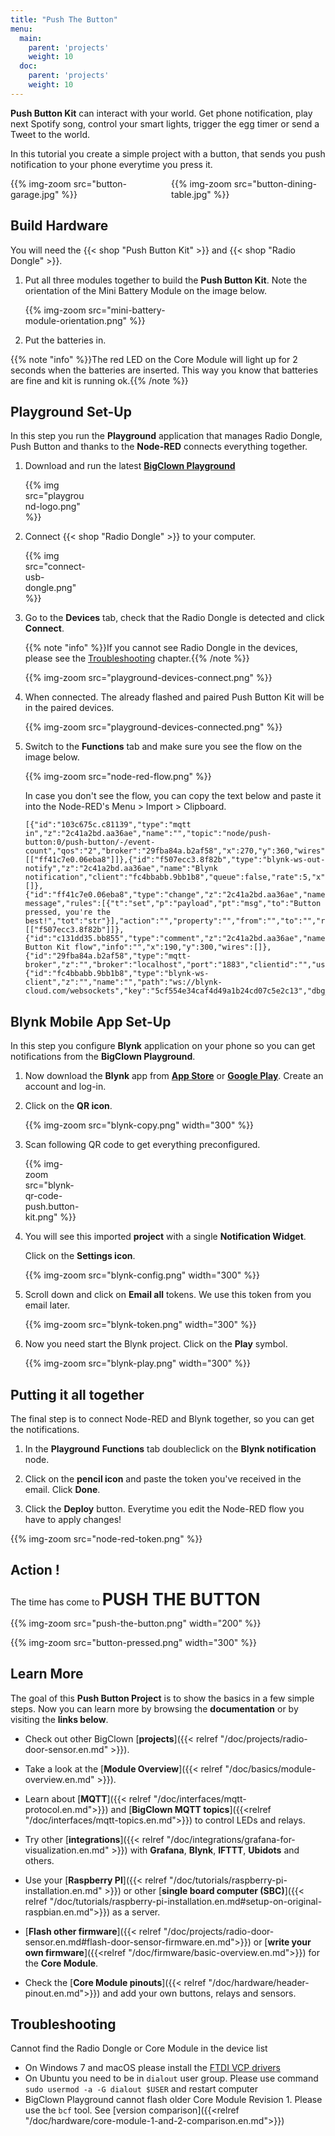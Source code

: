 ```yaml
---
title: "Push The Button"
menu:
  main:
    parent: 'projects'
    weight: 10
  doc:
    parent: 'projects'
    weight: 10
---
```


**Push Button Kit** can interact with your world. Get phone notification, play next Spotify song, control your smart lights, trigger the egg timer or send a Tweet to the world.

In this tutorial you create a simple project with a button, that sends you push notification to your phone everytime you press it.

<div style="display:grid;grid-gap: 10px;">

<div style="grid-column: 1; grid-row:1; border-radius:5px">
{{% img-zoom src="button-garage.jpg"  %}}
</div>

<div style="grid-column: 2; grid-row:1" >
{{% img-zoom src="button-dining-table.jpg"  %}}
</div>

</div>

## Build Hardware

You will need the {{< shop "Push Button Kit" >}} and {{< shop "Radio Dongle" >}}.

1. Put all three modules together to build the **Push Button Kit**. Note the orientation of the Mini Battery Module on the image below.

    <div style="width:50%">
        {{% img-zoom src="mini-battery-module-orientation.png"  %}}
    </div>

2. Put the batteries in.

{{% note "info" %}}The red LED on the Core Module will light up for 2 seconds when the batteries are inserted. This way you know that batteries are fine and kit is running ok.{{% /note %}}

## Playground Set-Up

In this step you run the **Playground** application that manages Radio Dongle, Push Button and thanks to the **Node-RED** connects everything together.

1. Download and run the latest [**BigClown Playground**](https://github.com/bigclownlabs/bch-playground/releases/latest)

    <div style="width:20%;">
        {{% img src="playground-logo.png"  %}}
    </div>

2. Connect {{< shop "Radio Dongle" >}} to your computer.

    <div style="width:20%;">
        {{% img src="connect-usb-dongle.png"  %}}
    </div>

3. Go to the **Devices** tab, check that the Radio Dongle is detected and click **Connect**.

    {{% note "info" %}}If you cannot see Radio Dongle in the devices, please see the <a href="#troubleshooting">Troubleshooting</a> chapter.{{% /note %}}

    {{% img-zoom src="playground-devices-connect.png"  %}}


4. When connected. The already flashed and paired Push Button Kit will be in the paired devices.

    {{% img-zoom src="playground-devices-connected.png"  %}}

5. Switch to the **Functions** tab and make sure you see the flow on the image below.

    {{% img-zoom src="node-red-flow.png"  %}}

    In case you don't see the flow, you can copy the text below and paste it into the Node-RED's Menu > Import > Clipboard.

    ```
    [{"id":"103c675c.c81139","type":"mqtt in","z":"2c41a2bd.aa36ae","name":"","topic":"node/push-button:0/push-button/-/event-count","qos":"2","broker":"29fba84a.b2af58","x":270,"y":360,"wires":[["ff41c7e0.06eba8"]]},{"id":"f507ecc3.8f82b","type":"blynk-ws-out-notify","z":"2c41a2bd.aa36ae","name":"Blynk notification","client":"fc4bbabb.9bb1b8","queue":false,"rate":5,"x":790,"y":360,"wires":[]},{"id":"ff41c7e0.06eba8","type":"change","z":"2c41a2bd.aa36ae","name":"Set message","rules":[{"t":"set","p":"payload","pt":"msg","to":"Button pressed, you're the best!","tot":"str"}],"action":"","property":"","from":"","to":"","reg":false,"x":570,"y":360,"wires":[["f507ecc3.8f82b"]]},{"id":"c131dd35.bb855","type":"comment","z":"2c41a2bd.aa36ae","name":"Push Button Kit flow","info":"","x":190,"y":300,"wires":[]},{"id":"29fba84a.b2af58","type":"mqtt-broker","z":"","broker":"localhost","port":"1883","clientid":"","usetls":false,"compatmode":true,"keepalive":"60","cleansession":true,"birthTopic":"","birthQos":"0","birthPayload":"","willTopic":"","willQos":"0","willPayload":""},{"id":"fc4bbabb.9bb1b8","type":"blynk-ws-client","z":"","name":"","path":"ws://blynk-cloud.com/websockets","key":"5cf554e34caf4d49a1b24cd07c5e2c13","dbg_all":false,"dbg_read":false,"dbg_write":false,"dbg_notify":false,"dbg_mail":false,"dbg_prop":false,"dbg_sync":false,"dbg_bridge":false,"dbg_low":false,"dbg_pins":"","multi_cmd":false,"proxy_type":"no","proxy_url":""}]
    ```

## Blynk Mobile App Set-Up

In this step you configure **Blynk** application on your phone so you can get notifications from the **BigClown Playground**.

1. Now download the **Blynk** app from [**App Store**](https://itunes.apple.com/us/app/blynk-iot-for-arduino-esp32/id808760481?mt=8) or [**Google Play**](https://play.google.com/store/apps/details?id=cc.blynk&hl=en). Create an account and log-in.

2. Click on the **QR icon**.

    {{% img-zoom src="blynk-copy.png" width="300" %}}

3. Scan following QR code to get everything preconfigured.

    <div style="width:20%;">
        {{% img-zoom src="blynk-qr-code-push.button-kit.png" %}}
    </div>

4. You will see this imported **project** with a single **Notification Widget**.

    Click on the **Settings icon**.

    {{% img-zoom src="blynk-config.png" width="300" %}}

5. Scroll down and click on **Email all** tokens. We use this token from you email later.

    {{% img-zoom src="blynk-token.png" width="300" %}}

6. Now you need start the Blynk project. Click on the **Play** symbol.

    {{% img-zoom src="blynk-play.png" width="300" %}}

## Putting it all together

The final step is to connect Node-RED and Blynk together, so you can get the notifications.

1. In the **Playground** **Functions** tab doubleclick on the **Blynk notification** node.

2. Click on the **pencil icon** and paste the token you've received in the email. Click **Done**.

3. Click the **Deploy** button. Everytime you edit the Node-RED flow you have to apply changes!

{{% img-zoom src="node-red-token.png" %}}


## Action !

The time has come to <span style="font-size:190%; font-weight:bold;">PUSH THE BUTTON</span>

{{% img-zoom src="push-the-button.png" width="200" %}}

{{% img-zoom src="button-pressed.png" width="300" %}}



## Learn More

The goal of this **Push Button Project** is to show the basics in a few simple steps. Now you can learn more by browsing the **documentation** or by visiting the **links below**.

* Check out other BigClown [**projects**]({{< relref "/doc/projects/radio-door-sensor.en.md" >}}).

* Take a look at the [**Module Overview**]({{< relref "/doc/basics/module-overview.en.md" >}}).
* Learn about [**MQTT**]({{< relref "/doc/interfaces/mqtt-protocol.en.md">}}) and [**BigClown MQTT topics**]({{<relref "/doc/interfaces/mqtt-topics.en.md">}}) to control LEDs and relays.
* Try other [**integrations**]({{< relref "/doc/integrations/grafana-for-visualization.en.md" >}}) with **Grafana**, **Blynk**, **IFTTT**, **Ubidots** and others.
* Use your [**Raspberry PI**]({{< relref "/doc/tutorials/raspberry-pi-installation.en.md" >}}) or other [**single board computer (SBC)**]({{< relref "/doc/tutorials/raspberry-pi-installation.en.md#setup-on-original-raspbian.en.md">}}) as a server.
* [**Flash other firmware**]({{< relref "/doc/projects/radio-door-sensor.en.md#flash-door-sensor-firmware.en.md">}}) or [**write your own firmware**]({{<relref "/doc/firmware/basic-overview.en.md">}}) for the **Core Module**.
* Check the [**Core Module pinouts**]({{< relref "/doc/hardware/header-pinout.en.md">}}) and add your own buttons, relays and sensors.

## Troubleshooting

Cannot find the Radio Dongle or Core Module in the device list

- On Windows 7 and macOS please install the [FTDI VCP drivers](https://www.ftdichip.com/Drivers/VCP.htm)
- On Ubuntu you need to be in `dialout` user group. Please use command `sudo usermod -a -G dialout $USER` and restart computer
- BigClown Playground cannot flash older Core Module Revision 1. Please use the `bcf` tool. See [version comparison]({{<relref "/doc/hardware/core-module-1-and-2-comparison.en.md">}})
